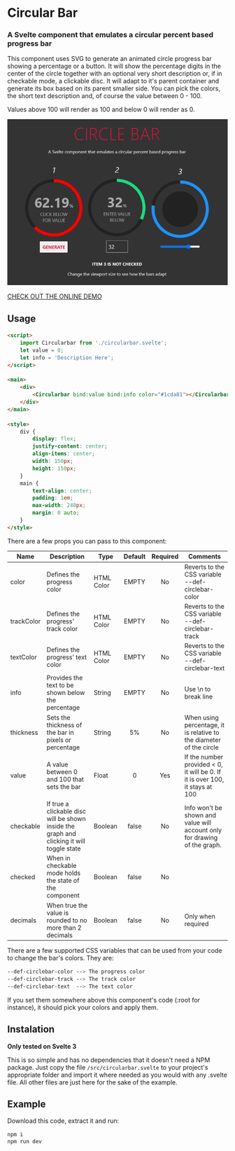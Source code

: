 # Circular Bar

### A Svelte component that emulates a circular percent based progress bar

This component uses SVG to generate an animated circle progress bar showing a percentage or a button. It will show the percentage digits in the center of the circle together with an optional very short description or, if in checkable mode, a clickable disc. It will adapt to it's parent container and generate its box based on its parent smaller side. You can pick the colors, the short text description and, of course the value between 0 - 100.

Values above 100 will render as 100 and below 0 will render as 0.



![Example](public/sample.png)


[CHECK OUT THE ONLINE DEMO](https://wstaeblein.github.io/circlebar/)

## Usage

```html
<script>
    import Circularbar from './circularbar.svelte';
    let value = 0;
    let info = 'Description Here';
</script>

<main>
    <div>
        <Circularbar bind:value bind:info color="#1cda81"></Circularbar>             
    </div>
</main>

<style>
    div {
        display: flex;
        justify-content: center;
        align-items: center;
        width: 150px;
        height: 150px;
    }
    main {
        text-align: center;
        padding: 1em;
        max-width: 240px;
        margin: 0 auto;
    }
</style>

```
There are a few props you can pass to this component:

| Name | Description | Type | Default | Required | Comments |
|---|---|---|:---:|:---:|---|
| color | Defines the progress color | HTML Color | EMPTY | No | Reverts to the CSS variable --def-circlebar-color |
| trackColor | Defines the progress' track color | HTML Color | EMPTY | No | Reverts to the CSS variable --def-circlebar-track |
| textColor | Defines the progress' text color | HTML Color | EMPTY | No | Reverts to the CSS variable --def-circlebar-text |
| info | Provides the text to be shown below the percentage | String | EMPTY | No | Use \n to break line |
| thickness | Sets the thickness of the bar in pixels or percentage | String | 5% | No | When using percentage, it is relative to the diameter of the circle |
| value | A value between 0 and 100 that sets the bar | Float | 0 | Yes | If the number provided < 0, it will be 0. If it is over 100, it stays at 100 |
| checkable | If true a clickable disc will be shown inside the graph and clicking it will toggle state | Boolean | false | No | Info won't be shown and value will account only for drawing of the graph. |
| checked | When in checkable mode holds the state of the component | Boolean | false | No | |
| decimals | When true the value is rounded to no more than 2 decimals | Boolean | false | No | Only when required |



There are a few supported CSS variables that can be used from your code to change the bar's colors. They are:

```css
--def-circlebar-color --> The progress color
--def-circlebar-track --> The track color
--def-circlebar-text  --> The text color
```
If you set them somewhere above this component's code (:root for instance), it should pick your colors and apply them.

## Instalation

**Only tested on Svelte 3**

This is so simple and has no dependencies that it doesn't need a NPM package. Just copy the file ``/src/circularbar.svelte`` to your project's appropriate folder and import it where needed as you would with any .svelte file. All other files are just here for the sake of the example.


## Example

Download this code, extract it and run:

```
npm i
npm run dev
```